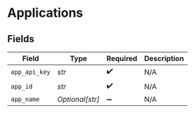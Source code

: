 # Applications


## Fields

| Field              | Type               | Required           | Description        |
| ------------------ | ------------------ | ------------------ | ------------------ |
| `app_api_key`      | *str*              | :heavy_check_mark: | N/A                |
| `app_id`           | *str*              | :heavy_check_mark: | N/A                |
| `app_name`         | *Optional[str]*    | :heavy_minus_sign: | N/A                |